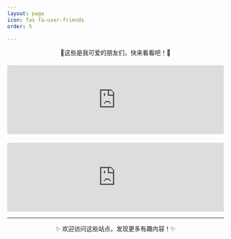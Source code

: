```yaml
---
layout: page
icon: fas fa-user-friends
order: 5

---
```

<div style="text-align: center; margin-bottom: 20px;">
  <p>🔗这些是我可爱的朋友们，快来看看吧！🔗</p>
</div>

<div style="max-width: 600px; margin: 0 auto;">
  <iframe src="https://friendcard.zwei.de.eu.org/?name=Zwei&specialty=一只野生的大学生&link=https://zwei.de.eu.org" 
          style="border:none; width:100%; height:160px;" 
          scrolling="no"></iframe>
</div>

<div style="max-width: 600px; margin: 20px auto 0;">
  <iframe src="https://friendcard.zwei.de.eu.org/?name=【示例】&specialty=测试一下&link=https://zwei.de.eu.org" 
          style="border:none; width:100%; height:160px;" 
          scrolling="no"></iframe>
</div>

---

<p align="center">✨ 欢迎访问这些站点，发现更多有趣内容！✨</p>
